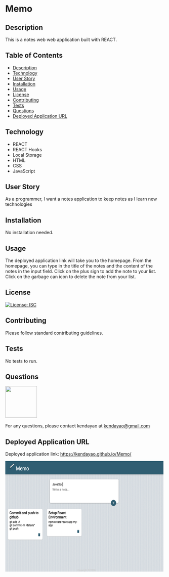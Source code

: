 # Memo

## Description

This is a notes web web application built with REACT.

## Table of Contents

* [Description](#description)
* [Technology](#technology)
* [User Story](#user-story)
* [Installation](#installation)
* [Usage](#usage)
* [License](#license)
* [Contributing](#contributing)
* [Tests](#tests)
* [Questions](#questions)
* [Deployed Application URL](#deployed-application-URL)

## Technology
- REACT
- REACT Hooks
- Local Storage
- HTML
- CSS 
- JavaScript


## User Story

As a programmer, I want a notes application to keep notes as I learn new technologies


## Installation


No installation needed. 


## Usage

The deployed application link will take you to the homepage. From the homepage, you can type in the title of the notes and the content of the notes in the input field. Click on the plus sign to add the note to your list. Click on the garbage can icon to delete the note from your list. 


## License


[![License: ISC](https://img.shields.io/badge/License-ISC-blue.svg)](https://opensource.org/licenses/ISC)


## Contributing


Please follow standard contributing guidelines.


## Tests


No tests to run.


## Questions

<img src="https://avatars3.githubusercontent.com/u/62568395?v=4" width="100" height="100">

For any questions, please contact kendayao at kendayao@gmail.com

## Deployed Application URL

Deployed application link: https://kendayao.github.io/Memo/

<img src="public/memo.png" width="500" height="350">